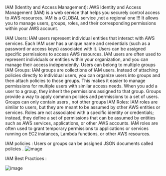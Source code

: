 IAM (Identity and Access Management):
AWS Identity and Access Management (IAM) is a web service that helps you securely control access to AWS resources.
IAM is a GLOBAL service ,not a regional one !!!
It allows you to manage users, groups, roles, and their corresponding permissions within your AWS account.

IAM Users:
IAM users represent individual entities that interact with AWS services. Each IAM user has a unique name and credentials 
(such as a password or access keys) associated with it. 
Users can be assigned specific permissions to access AWS resources. 
IAM users are often used to represent individuals or entities within your organization, and you can manage their access independently.
Users can belong to multiple groups
IAM Groups:
IAM groups are collections of IAM users. Instead of attaching policies directly to individual users,
you can organize users into groups and then attach policies to those groups. 
This makes it easier to manage permissions for multiple users with similar access needs.
When you add a user to a group, they inherit the permissions assigned to that group.
Groups provide a way to apply common policies and permissions to a set of users.
Groups can only contain users , not other groups
IAM Roles:
IAM roles are similar to users, but they are meant to be assumed by other AWS entities or services.
Roles are not associated with a specific identity or credentials; instead, they define a set of permissions that
can be assumed by entities such as AWS services, applications, or other AWS accounts. 
IAM roles are often used to grant temporary permissions to applications or services running on EC2 instances, Lambda functions, or other AWS resources.

IAM policies :
Users or groups can be assigned JSON documents called policies .
![image](https://github.com/firassaada/AWS_Cloud_Essentials/assets/94303698/430cc836-d9ec-4bbb-953f-b76fbf396a5a)


IAM Best Practices :

![image](https://github.com/firassaada/AWS_Cloud_Essentials/assets/94303698/d97b60c4-1efa-4ce6-825a-2f19e57a6b06)




